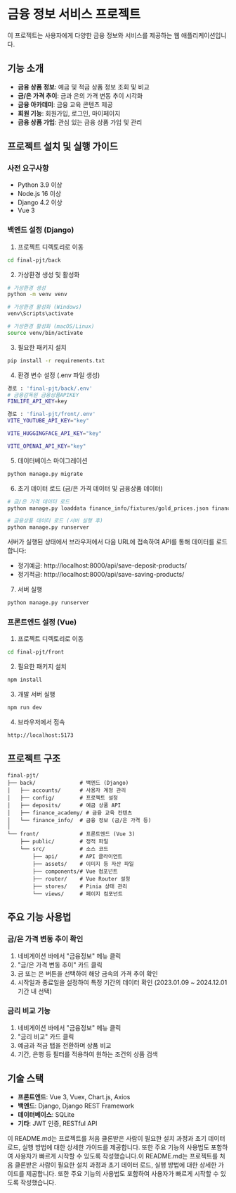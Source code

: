 # 금융 정보 서비스 프로젝트

이 프로젝트는 사용자에게 다양한 금융 정보와 서비스를 제공하는 웹 애플리케이션입니다.

## 기능 소개

- **금융 상품 정보**: 예금 및 적금 상품 정보 조회 및 비교
- **금/은 가격 추이**: 금과 은의 가격 변동 추이 시각화
- **금융 아카데미**: 금융 교육 콘텐츠 제공
- **회원 기능**: 회원가입, 로그인, 마이페이지
- **금융 상품 가입**: 관심 있는 금융 상품 가입 및 관리

## 프로젝트 설치 및 실행 가이드

### 사전 요구사항

- Python 3.9 이상
- Node.js 16 이상
- Django 4.2 이상
- Vue 3

### 백엔드 설정 (Django)

1. 프로젝트 디렉토리로 이동

```bash
cd final-pjt/back
```

2. 가상환경 생성 및 활성화

```bash
# 가상환경 생성
python -m venv venv

# 가상환경 활성화 (Windows)
venv\Scripts\activate

# 가상환경 활성화 (macOS/Linux)
source venv/bin/activate
```

3. 필요한 패키지 설치

```bash
pip install -r requirements.txt
```

4. 환경 변수 설정 (.env 파일 생성)
```bash
경로 : 'final-pjt/back/.env'
# 금융감독원 금융상품APIKEY
FINLIFE_API_KEY=key
```

```bash
경로 : 'final-pjt/front/.env'
VITE_YOUTUBE_API_KEY="key"

VITE_HUGGINGFACE_API_KEY="key"

VITE_OPENAI_API_KEY="key"
```

5. 데이터베이스 마이그레이션

```bash
python manage.py migrate
```

6. 초기 데이터 로드 (금/은 가격 데이터 및 금융상품 데이터)

```bash
# 금/은 가격 데이터 로드
python manage.py loaddata finance_info/fixtures/gold_prices.json finance_info/fixtures/silver_prices.json

# 금융상품 데이터 로드 (서버 실행 후)
python manage.py runserver
```

서버가 실행된 상태에서 브라우저에서 다음 URL에 접속하여 API를 통해 데이터를 로드합니다:
- 정기예금: http://localhost:8000/api/save-deposit-products/
- 정기적금: http://localhost:8000/api/save-saving-products/

7. 서버 실행

```bash
python manage.py runserver
```

### 프론트엔드 설정 (Vue)

1. 프로젝트 디렉토리로 이동

```bash
cd final-pjt/front
```

2. 필요한 패키지 설치

```bash
npm install
```

3. 개발 서버 실행

```bash
npm run dev
```

4. 브라우저에서 접속

```
http://localhost:5173
```

## 프로젝트 구조

```
final-pjt/
├── back/              # 백엔드 (Django)
│   ├── accounts/      # 사용자 계정 관리
│   ├── config/        # 프로젝트 설정
│   ├── deposits/      # 예금 상품 API
│   ├── finance_academy/ # 금융 교육 컨텐츠
│   └── finance_info/  # 금융 정보 (금/은 가격 등)
│
└── front/             # 프론트엔드 (Vue 3)
    ├── public/        # 정적 파일
    └── src/           # 소스 코드
        ├── api/       # API 클라이언트
        ├── assets/    # 이미지 등 자산 파일
        ├── components/# Vue 컴포넌트
        ├── router/    # Vue Router 설정
        ├── stores/    # Pinia 상태 관리
        └── views/     # 페이지 컴포넌트
```

## 주요 기능 사용법

### 금/은 가격 변동 추이 확인

1. 네비게이션 바에서 "금융정보" 메뉴 클릭
2. "금/은 가격 변동 추이" 카드 클릭
3. 금 또는 은 버튼을 선택하여 해당 금속의 가격 추이 확인
4. 시작일과 종료일을 설정하여 특정 기간의 데이터 확인 (2023.01.09 ~ 2024.12.01 기간 내 선택)

### 금리 비교 기능

1. 네비게이션 바에서 "금융정보" 메뉴 클릭
2. "금리 비교" 카드 클릭
3. 예금과 적금 탭을 전환하며 상품 비교
4. 기간, 은행 등 필터를 적용하여 원하는 조건의 상품 검색

## 기술 스택

- **프론트엔드**: Vue 3, Vuex, Chart.js, Axios
- **백엔드**: Django, Django REST Framework
- **데이터베이스**: SQLite
- **기타**: JWT 인증, RESTful API


이 README.md는 프로젝트를 처음 클론받은 사람이 필요한 설치 과정과 초기 데이터 로드, 실행 방법에 대한 상세한 가이드를 제공합니다. 또한 주요 기능의 사용법도 포함하여 사용자가 빠르게 시작할 수 있도록 작성했습니다.이 README.md는 프로젝트를 처음 클론받은 사람이 필요한 설치 과정과 초기 데이터 로드, 실행 방법에 대한 상세한 가이드를 제공합니다. 또한 주요 기능의 사용법도 포함하여 사용자가 빠르게 시작할 수 있도록 작성했습니다.